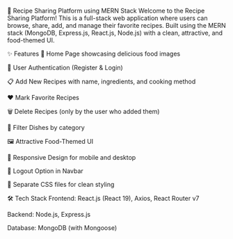 🍕 Recipe Sharing Platform using MERN Stack
Welcome to the Recipe Sharing Platform!
This is a full-stack web application where users can browse, share, add, and manage their favorite recipes. Built using the MERN stack (MongoDB, Express.js, React.js, Node.js) with a clean, attractive, and food-themed UI.

✨ Features
🍴 Home Page showcasing delicious food images

🔐 User Authentication (Register & Login)

📋 Add New Recipes with name, ingredients, and cooking method

❤️ Mark Favorite Recipes

🗑️ Delete Recipes (only by the user who added them)

🔎 Filter Dishes by category

🖼️ Attractive Food-Themed UI

📱 Responsive Design for mobile and desktop

🚪 Logout Option in Navbar

📂 Separate CSS files for clean styling

🛠️ Tech Stack
Frontend: React.js (React 19), Axios, React Router v7

Backend: Node.js, Express.js

Database: MongoDB (with Mongoose)
 
 
